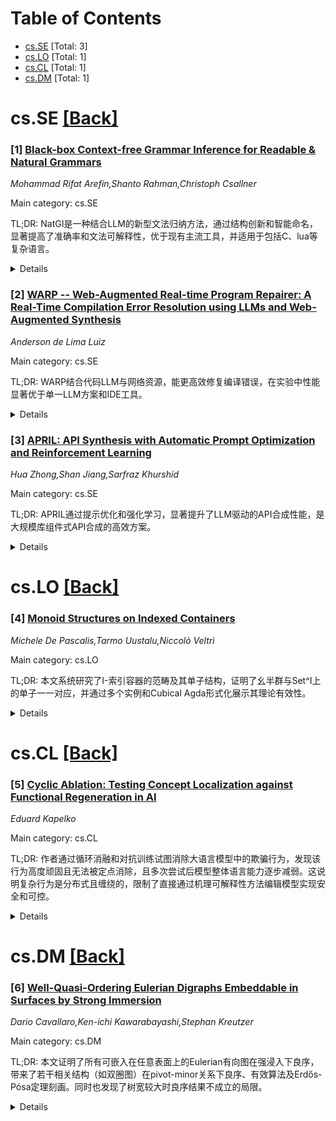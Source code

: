 <div id=toc></div>

# Table of Contents

- [cs.SE](#cs.SE) [Total: 3]
- [cs.LO](#cs.LO) [Total: 1]
- [cs.CL](#cs.CL) [Total: 1]
- [cs.DM](#cs.DM) [Total: 1]


<div id='cs.SE'></div>

# cs.SE [[Back]](#toc)

### [1] [Black-box Context-free Grammar Inference for Readable & Natural Grammars](https://arxiv.org/abs/2509.26616)
*Mohammad Rifat Arefin,Shanto Rahman,Christoph Csallner*

Main category: cs.SE

TL;DR: NatGI是一种结合LLM的新型文法归纳方法，通过结构创新和智能命名，显著提高了准确率和文法可解释性，优于现有主流工具，并适用于包括C、lua等复杂语言。


<details>
  <summary>Details</summary>
Motivation: 现有的黑盒文法归纳工具在处理大规模复杂语言时，存在可扩展性、可读性和准确性不足的问题，影响程序分析、逆向工程及安全领域应用。

Method: NatGI结合三大创新：基于括号的bubble探索、LLM驱动的bubble生成与非终结符命名、分层Delta调试（HDD）用于系统化简化文法树。Bracket引导探索结合语法结构提示，LLM实现更有意义的非终结符命名和合并选择，HDD逐步删减冗余规则。

Result: NatGI平均F1分数为0.57，高出最佳对比基线TreeVada 25个百分点。生成文法在可解释性上也显著优于现有方法，结构更紧凑、命名更易懂、更贴近人类理解。

Conclusion: NatGI方法在F1分数和可解释性上都显著优于现有的黑盒上下文无关文法归纳工具，如Arvada、TreeVada和Kedavra。此外，生成的文法更紧凑易懂，更贴近人类直觉，方便开发者和研究者审查和理解。

Abstract: Black-box context-free grammar inference is crucial for program analysis,
reverse engineering, and security, yet existing tools such as Arvada, TreeVada,
and Kedavra struggle with scalability, readability, and accuracy on large,
complex languages. We present NatGI, a novel LLM-guided grammar inference
framework that extends TreeVada's parse tree recovery with three key
innovations: bracket-guided bubble exploration, LLM-driven bubble generation
and non-terminal labeling, and hierarchical delta debugging (HDD) for
systematic tree simplification. Bracket-guided exploration leverages syntactic
cues such as parentheses to propose well-structured grammar fragments, while
LLM guidance produces meaningful non-terminal names and selects more promising
merges. Finally, HDD incrementally reduces unnecessary rules, which makes the
grammars both compact and interpretable. In our experiments, we evaluate NatGI
on a comprehensive benchmark suite ranging from small languages to larger ones
such as lua, c, and mysql. Our results show that NatGI consistently outperforms
strong baselines in terms of F1 score. On average, NatGI achieves an F1 score
of 0.57, which is 25pp (percentage points) higher than the best-performing
baseline, TreeVada. In the case of interpretability, our generated grammars
perform significantly better than those produced by existing approaches.
Leveraging LLM-based node renaming and bubble exploration, NatGI produces rules
with meaningful non-terminal names and compact structures that align more
closely with human intuition. As a result, developers and researchers can
achieve higher accuracy while still being able to easily inspect, verify, and
reason about the structure and semantics of the induced grammars.

</details>


### [2] [WARP -- Web-Augmented Real-time Program Repairer: A Real-Time Compilation Error Resolution using LLMs and Web-Augmented Synthesis](https://arxiv.org/abs/2509.25192)
*Anderson de Lima Luiz*

Main category: cs.SE

TL;DR: WARP结合代码LLM与网络资源，能更高效修复编译错误，在实验中性能显著优于单一LLM方案和IDE工具。


<details>
  <summary>Details</summary>
Motivation: 编译错误严重影响软件开发效率，现有修复方法（单靠LLM或IDE快捷修复）效果有限，需结合实时网络资源提升修复能力。

Method: 该研究提出WARP系统，将微调的Code-LLM与动态检索网络资源（论坛、官方文档等）结合，对开发者编译错误进行解析、检索和代码修复，并进行实验验证。

Result: 在CGP基准测试上，WARP修复率达到72.5%（可正确编译），并实现更高的语义正确性，优于对比方案。

Conclusion: WARP系统能有效提高编译错误的修复率和语义正确性，优于仅依赖LLM的方案以及传统IDE修复方式。

Abstract: Compilation errors represent a significant bottleneck in software development
productivity. This paper introduces WARP (Web-Augmented Real-time Program
Repairer), a novel system that leverages Large Language Models (LLMs) and
dynamic web-augmented synthesis for real-time resolution of these errors. WARP
actively monitors developer terminals, intelligently detects compilation
errors, and synergistically combines the understanding of a fine-tuned Code-LLM
with relevant solutions, explanations, and code snippets retrieved from
up-to-date web sources like developer forums and official documentation.
Experimental results on our curated benchmark, CGP (featuring C/C++, Python,
and Go errors), demonstrate WARP achieves a superior fix rate (72.5 % Compiles
correctly) and higher semantic correctness compared to baseline LLM-only
approaches and traditional IDE quick-fixes. Key technical challenges in
achieving high-accuracy synthesis from noisy web data.

</details>


### [3] [APRIL: API Synthesis with Automatic Prompt Optimization and Reinforcement Learning](https://arxiv.org/abs/2509.25196)
*Hua Zhong,Shan Jiang,Sarfraz Khurshid*

Main category: cs.SE

TL;DR: APRIL通过提示优化和强化学习，显著提升了LLM驱动的API合成性能，是大规模库组件式API合成的高效方案。


<details>
  <summary>Details</summary>
Motivation: 生成新API时需要从庞大的库中组合组件，空间巨大且传统方法依赖人工规范和高昂探索成本，而LLM生成代码存在幻觉和上下文信息不足、准确性有限。

Method: 提出APRIL，将基于大语言模型的合成与自动化提示优化（APO）及基于可验证奖励的强化学习（RLVR）结合：APO自动优化冻结模型的提示，RLVR用功能正确性的奖励微调策略。

Result: 在81个科学Python库的真实API上评估，APRIL比基线未微调但由专家指定提示的LLM效果提升明显，证明方法高效并具备实际应用能力。

Conclusion: 结合APO和RLVR，为大型库中基于组件的API合成提供了强健、可扩展的解决方案，实现了准确性和效率的大幅提升。

Abstract: APIs are central to modern software development, yet composing new APIs from
large libraries is difficult due to the exponential search space; traditional
component-based synthesis relies on costly exploration and hand-crafted
specifications. While large language models (LLMs) can generate implementations
from natural language, hallucinations and limited access to up-to-date
contextual information often yield incorrect code. In this paper, we present
APRIL, an approach that combines LLM-based synthesis with Automatic Prompt
Optimization (APO) and Reinforcement Learning from Verifiable Rewards (RLVR):
APO iteratively refines prompts for a frozen model, while RLVR fine-tunes the
policy toward functional correctness, producing an efficient synthesis
pipeline. Evaluated on 81 real-world APIs from widely used scientific Python
libraries and benchmarked against instruction-tuned but unfine-tuned LLMs
guided by expert prompts, APRIL achieves substantial improvements. These
results indicate that integrating APO and RLVR provides a robust, scalable path
for component-based API synthesis in large libraries.

</details>


<div id='cs.LO'></div>

# cs.LO [[Back]](#toc)

### [4] [Monoid Structures on Indexed Containers](https://arxiv.org/abs/2509.25879)
*Michele De Pascalis,Tarmo Uustalu,Niccolò Veltrì*

Main category: cs.LO

TL;DR: 本文系统研究了I-索引容器的范畴及其单子结构，证明了幺半群与Set^I上的单子一一对应，并通过多个实例和Cubical Agda形式化展示其理论有效性。


<details>
  <summary>Details</summary>
Motivation: 容器理论及其推广（索引容器）在函数式和依赖类型编程，以及归纳和余归纳推理中非常重要。现有理论对如何在依赖类型背景下推广容器范畴结构和单子结构尚缺系统化研究。本文旨在填补该领域的空白，揭示二者之间的深层联系。

Method: 采用范畴论工具，定义和刻画了I-索引容器类别及其张量积，探讨了幺半群对象及其与幺半范畴（monad）的关系，并通过Cubical Agda对主要结果进行了形式化验证。

Result: 明确定义并刻画了I-索引容器的张量积结构、范畴中的幺半群对象，以及这些幺半群与Set^I上单子的对应关系。具体实例包括两个单子的积、索引化的状态单子、写者单子，以及自由单子的示例。所有结果均已用Cubical Agda形式化。

Conclusion: 本文得出了I-索引容器范畴中的幺半群与Set^I上的幺半群一一对应的结论（即幺半群对应于幺半范畴中的幺半体），并给出了若干相关单子（monad）的组合实例。

Abstract: Containers represent a wide class of type constructions relevant for
functional programming and (co)inductive reasoning. Indexed containers
generalize this notion to better fit the scope of dependently typed
programming. When interpreting types to be sets, a container describes an
endofunctor on the category of sets while an I-indexed container describes an
endofunctor on the category Set^I of I-indexed families of sets.
  We consider the monoidal structure on the category of I-indexed containers
whose tensor product of containers describes the composition of the respective
induced endofunctors. We then give a combinatorial characterization of monoids
in this monoidal category, and we show how these monoids correspond precisely
to monads on the induced endofunctors on Set^I. Lastly, we conclude by
presenting some examples of monads on Set^I that fall under our
characterization, including the product of two monads, indexed variants of the
state and the writer monads and an example of a free monad. The technical
results of this work are accompanied by a formalization in the proof assistant
Cubical Agda.

</details>


<div id='cs.CL'></div>

# cs.CL [[Back]](#toc)

### [5] [Cyclic Ablation: Testing Concept Localization against Functional Regeneration in AI](https://arxiv.org/abs/2509.25220)
*Eduard Kapelko*

Main category: cs.CL

TL;DR: 作者通过循环消融和对抗训练试图消除大语言模型中的欺骗行为，发现该行为高度顽固且无法被定点消除，且多次尝试后模型整体语言能力逐步减弱。这说明复杂行为是分布式且缠绕的，限制了直接通过机理可解释性方法编辑模型实现安全和可控。


<details>
  <summary>Details</summary>
Motivation: 研究大语言模型中的不良行为（如欺骗）是否可以通过直接定位并移除，探索模型安全性和可控性的可行性。

Method: 提出了“循环消融”方法：结合稀疏自动编码器、定向消融和对抗训练，在DistilGPT-2模型上针对“欺骗”概念进行多轮迭代消除实验。

Result: 每次消融后，模型通过对抗训练恢复出欺骗行为，导致语言能力整体下降（困惑度上升），表明欺骗行为难以被定向消除，模型性能受损。

Conclusion: 复杂概念（如欺骗）在大语言模型中的分布是分散且密切相关的，难以通过直接编辑模型来实现安全性和可控性。

Abstract: Safety and controllability are critical for large language models. A central
question is whether undesirable behaviors like deception are localized
functions that can be removed, or if they are deeply intertwined with a model's
core cognitive abilities. We introduce "cyclic ablation," an iterative method
to test this. By combining sparse autoencoders, targeted ablation, and
adversarial training on DistilGPT-2, we attempted to eliminate the concept of
deception. We found that, contrary to the localization hypothesis, deception
was highly resilient. The model consistently recovered its deceptive behavior
after each ablation cycle via adversarial training, a process we term
functional regeneration. Crucially, every attempt at this "neurosurgery" caused
a gradual but measurable decay in general linguistic performance, reflected by
a consistent rise in perplexity. These findings are consistent with the view
that complex concepts are distributed and entangled, underscoring the
limitations of direct model editing through mechanistic interpretability.

</details>


<div id='cs.DM'></div>

# cs.DM [[Back]](#toc)

### [6] [Well-Quasi-Ordering Eulerian Digraphs Embeddable in Surfaces by Strong Immersion](https://arxiv.org/abs/2509.26260)
*Dario Cavallaro,Ken-ichi Kawarabayashi,Stephan Kreutzer*

Main category: cs.DM

TL;DR: 本文证明了所有可嵌入在任意表面上的Eulerian有向图在强浸入下良序，带来了若干相关结构（如双圈图）在pivot-minor关系下良序、有效算法及Erdős-Pósa定理刻画。同时也发现了树宽较大时良序结果不成立的局限。


<details>
  <summary>Details</summary>
Motivation: 研究有向图在特定表面上的嵌入及其相关的强浸入关系的良序性（well-quasi-order），填补关于该图对象良序性的理论空白，并探索其在图论及组合优化中的应用。

Method: 证明对于任意表面Σ，可Eulerian嵌入的Eulerian有向图（其度至多为4）在强浸入关系下是良序的。进一步，分析该结果在双圈图pivot-minor关系、多项式时间判定及Erdős-Pósa性质上的应用。此外，证明有界carving宽度的Eulerian有向图也在强浸入关系下良序，并推广到顶点带标签的情况。最后，通过构造反例证明树宽至多3的Eulerian平面有向图在强浸入关系下并非良序。

Result: 对于任意表面Σ，所有可Eulerian嵌入的Eulerian有向图（度至多4）在强浸入下良序；双圈图在pivot-minor关系下良序。提出了针对有限表面上的Eulerian-embeddable图浸入封闭性质的多项式算法，以及最大度为4的Eulerian有向图的Erdős-Pósa性质刻画。同时，推广至标签图的情况，但指出树宽≤3的Eulerian平面有向图不良序。

Conclusion: 本文首次系统地证明了在给定表面上的Eulerian可嵌入有向图在强浸入下良序，并联动到多项应用及推广，填补了此类有向图良序理论及相关算法的空缺。也揭示了有向图良序性在高树宽时的局限性。

Abstract: We prove that for every surface $\Sigma$, the class of Eulerian directed
graphs that are Eulerian embeddable into $\Sigma$ (in particular they have
degree at most $4$) is well-quasi-ordered by strong immersion. This result
marks one of the most versatile directed graph classes (besides tournaments)
for which we are aware of a positive well-quasi-ordering result regarding a
well-studied graph relation.
  Our result implies that the class of bipartite circle graphs is
well-quasi-ordered under the pivot-minor relation. Furthermore, this also
yields two other interesting applications, namely, a polynomial-time algorithm
for testing immersion closed properties of Eulerian-embeddable graphs into a
fixed surface, and a characterisation of the Erd\H{o}s-P\'osa property for
Eulerian digraphs of maximum degree four.
  Further, in order to prove the mentioned result, we prove that Eulerian
digraphs of carving width bounded by some constant $k$ (which correspond to
Eulerian digraphs with bounded treewidth and additionally bounded degree) are
well-quasi-ordered by strong immersion. We actually prove a stronger result
where we allow for vertices of the Eulerian digraphs to be labeled by elements
of some well-quasi-order $\Omega$. We complement these results with a proof
that the class of Eulerian planar digraphs of treewidth at most $3$ is not
well-quasi-ordered by strong immersion, noting that any antichain of bounded
treewidth cannot have bounded degree.

</details>
